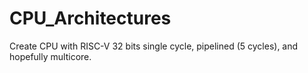 # CPU_Architectures
Create CPU with RISC-V 32 bits single cycle, pipelined (5 cycles), and hopefully multicore.

